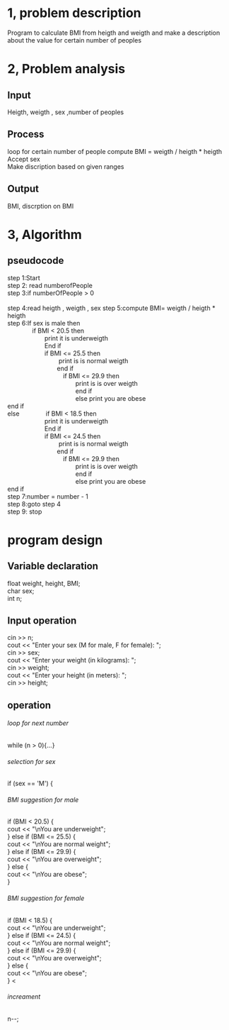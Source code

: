 # 1, problem description
Program to calculate BMI from heigth and weigth and make a description about the value for certain number of peoples
# 2, Problem analysis
## Input
Heigth, weigth , sex ,number of peoples
## Process
loop for certain number of people
compute BMI = weigth / heigth * heigth </br>
Accept sex </br>
Make discription based on given ranges </br>
## Output
BMI, discrption on BMI
# 3, Algorithm
## pseudocode
step 1:Start </br>
step 2: read numberofPeople </br>
step 3:if numberOfPeople > 0 </br></br>
step 4:read heigth , weigth , sex
step 5:compute BMI= weigth / heigth * heigth </br>
step 6:If sex is male then </br>
&emsp;&emsp;&emsp;&emsp;if BMI < 20.5 then </br>
&emsp;&emsp;&emsp;&emsp;&emsp;&emsp;print it is underweigth </br>
&emsp;&emsp;&emsp;&emsp;&emsp;&emsp;End if </br>
&emsp;&emsp;&emsp;&emsp;&emsp;&emsp;if BMI <= 25.5 then </br>
&emsp;&emsp;&emsp;&emsp;&emsp;&emsp;&emsp;&emsp; print is is normal weigth </br>
&emsp;&emsp;&emsp;&emsp;&emsp;&emsp;&emsp;&emsp;end if </br>
&emsp;&emsp;&emsp;&emsp;&emsp;&emsp;&emsp;&emsp;&emsp;if BMI <= 29.9 then </br>
&emsp;&emsp;&emsp;&emsp;&emsp;&emsp;&emsp;&emsp;&emsp;&emsp;&emsp;print is is over weigth </br>
&emsp;&emsp;&emsp;&emsp;&emsp;&emsp;&emsp;&emsp;&emsp;&emsp;&emsp;end if </br>
&emsp;&emsp;&emsp;&emsp;&emsp;&emsp;&emsp;&emsp;&emsp;&emsp;&emsp;else print you are obese </br>
end if </br>else
&emsp;&emsp;&emsp;&emsp;if BMI < 18.5 then </br>
&emsp;&emsp;&emsp;&emsp;&emsp;&emsp;print it is underweigth </br>
&emsp;&emsp;&emsp;&emsp;&emsp;&emsp;End if </br>
&emsp;&emsp;&emsp;&emsp;&emsp;&emsp;if BMI <= 24.5 then </br>
&emsp;&emsp;&emsp;&emsp;&emsp;&emsp;&emsp;&emsp; print is is normal weigth </br>
&emsp;&emsp;&emsp;&emsp;&emsp;&emsp;&emsp;&emsp;end if </br>
&emsp;&emsp;&emsp;&emsp;&emsp;&emsp;&emsp;&emsp;&emsp;if BMI <= 29.9 then </br>
&emsp;&emsp;&emsp;&emsp;&emsp;&emsp;&emsp;&emsp;&emsp;&emsp;&emsp;print is is over weigth </br>
&emsp;&emsp;&emsp;&emsp;&emsp;&emsp;&emsp;&emsp;&emsp;&emsp;&emsp;end if </br>
&emsp;&emsp;&emsp;&emsp;&emsp;&emsp;&emsp;&emsp;&emsp;&emsp;&emsp;else print you are obese </br>
end if</br>
step 7:number = number - 1 </br>
step 8:goto step 4</br>
step 9: stop
# program design 
## Variable declaration
float weight, height, BMI; </br>
char sex;</br>
int n;
## Input operation
cin >> n; </br>
cout << "Enter your sex (M for male, F for female): ";</br>
cin >> sex;</br>
cout << "Enter your weight (in kilograms): ";</br>
cin >> weight;</br>
cout << "Enter your height (in meters): ";</br>
cin >> height;
## operation
###### loop for next number 
while (n > 0){...}
###### selection for sex
if (sex == 'M') {
###### BMI suggestion for male
if (BMI < 20.5) {</br>
cout << "\nYou are underweight";</br>
} else if (BMI <= 25.5) {</br>
cout << "\nYou are normal weight";</br>
} else if (BMI <= 29.9) {</br>
cout << "\nYou are overweight";</br>
} else {</br>
cout << "\nYou are obese";</br>
}
###### BMI suggestion for female
if (BMI < 18.5) {</br>
cout << "\nYou are underweight";</br>
} else if (BMI <= 24.5) {</br>
cout << "\nYou are normal weight";</br>
} else if (BMI <= 29.9) {</br>
cout << "\nYou are overweight";</br>
} else {</br>
cout << "\nYou are obese";</br>
}
<
###### increament 
n--;
